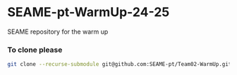 # SEAME-pt-WarmUp-24-25
SEAME repository for the warm up


### To clone please
```bash
git clone --recurse-submodule git@github.com:SEAME-pt/Team02-WarmUp.git
